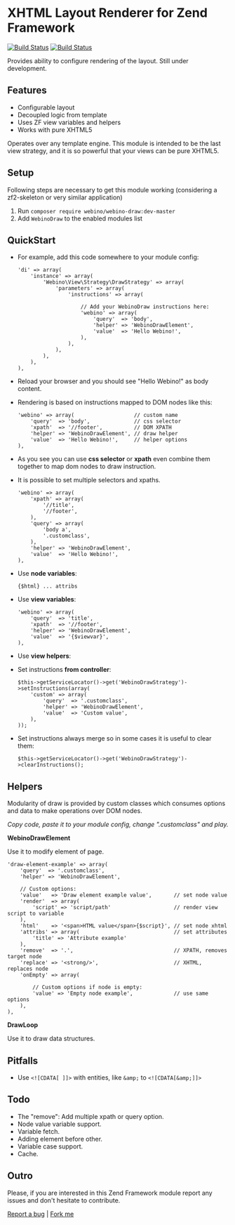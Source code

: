 # XHTML Layout Renderer for Zend Framework 

[![Build Status](https://secure.travis-ci.org/webino/WebinoDraw.png?branch=master)](http://travis-ci.org/webino/WebinoDraw "Master")
[![Build Status](https://secure.travis-ci.org/webino/WebinoDraw.png?branch=develop)](http://travis-ci.org/webino/WebinoDraw "Develop")

Provides ability to configure rendering of the layout. Still under development.

## Features

- Configurable layout
- Decoupled logic from template
- Uses ZF view variables and helpers
- Works with pure XHTML5

Operates over any template engine. This module is intended to be the last view strategy, and it is so powerful that your views can be pure XHTML5.

## Setup

Following steps are necessary to get this module working (considering a zf2-skeleton or very similar application)

  1. Run `composer require webino/webino-draw:dev-master`
  2. Add `WebinoDraw` to the enabled modules list

## QuickStart

  - For example, add this code somewhere to your module config:

        'di' => array(
            'instance' => array(
                'Webino\View\Strategy\DrawStrategy' => array(
                    'parameters' => array(
                        'instructions' => array(

                            // Add your WebinoDraw instructions here:
                            'webino' => array(
                                'query'  => 'body',
                                'helper' => 'WebinoDrawElement',
                                'value'  => 'Hello Webino!',
                            ),
                        ),
                    ),
                ),
            ),
        ),

  - Reload your browser and you should see "Hello Webino!" as body content.
  - Rendering is based on instructions mapped to DOM nodes like this:

        'webino' => array(                   // custom name
            'query'  => 'body',              // css selector
            'xpath'  => '//footer',          // DOM XPATH
            'helper' => 'WebinoDrawElement', // draw helper
            'value'  => 'Hello Webino!',     // helper options
        ),

  - As you see you can use **css selector** or **xpath** even combine them together to map dom nodes to draw instruction.
  - It is possible to set multiple selectors and xpaths.

        'webino' => array(                  
            'xpath' => array(
                '//title',
                '//footer',
            ),
            'query' => array(
                'body a',
                '.customclass',
            ),
            'helper' => 'WebinoDrawElement',  
            'value'  => 'Hello Webino!',
        ),

  - Use **node variables**:

        {$html} ... attribs

  - Use **view variables**:

        'webino' => array(
            'query'  => 'title',
            'xpath'  => '//footer',
            'helper' => 'WebinoDrawElement',
            'value'  => '{$viewvar}',
        ),

  - Use **view helpers**:



  - Set instructions **from controller**:

        $this->getServiceLocator()->get('WebinoDrawStrategy')->setInstructions(array(
            'custom' => array(
                'query'  => '.customclass',
                'helper' => 'WebinoDrawElement',
                'value'  => 'Custom value',
            ),
        ));

  - Set instructions always merge so in some cases it is useful to clear them:

        $this->getServiceLocator()->get('WebinoDrawStrategy')->clearInstructions();

## Helpers

Modularity of draw is provided by custom classes which consumes options and data to make operations over DOM nodes.

*Copy code, paste it to your module config, change ".customclass" and play.*

**WebinoDrawElement**

Use it to modify element of page.

    'draw-element-example' => array(
        'query'  => '.customclass',         
        'helper' => 'WebinoDrawElement',  

        // Custom options:
        'value'   => 'Draw element example value',       // set node value
        'render'  => array(
            'script' => 'script/path'                    // render view script to variable
        ),
        'html'    => '<span>HTML value</span>{$script}', // set node xhtml
        'attribs' => array(                              // set attributes
            'title' => 'Attribute example'
        ),
        'remove'  => '.',                                // XPATH, removes target node
        'replace' => '<strong/>',                        // XHTML, replaces node
        'onEmpty' => array(

            // Custom options if node is empty:
            'value' => 'Empty node example',             // use same options
        ),
    ),

**DrawLoop**

Use it to draw data structures.

## Pitfalls

  - Use `<![CDATA[ ]]>` with entities, like `&amp;` to `<![CDATA[&amp;]]>`

## Todo

  - The "remove": Add multiple xpath or query option.
  - Node value variable support.
  - Variable fetch.
  - Adding element before other.
  - Variable case support.
  - Cache.

## Outro

Please, if you are interested in this Zend Framework module report any issues and don't hesitate to contribute.

[Report a bug](https://github.com/webino/WebinoDraw/issues) | [Fork me](https://github.com/webino/WebinoDraw)

